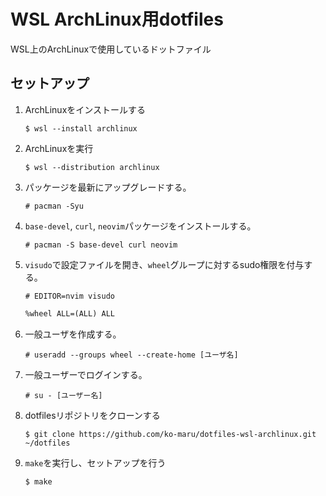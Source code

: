 # WSL ArchLinux用dotfiles

WSL上のArchLinuxで使用しているドットファイル

## セットアップ

1. ArchLinuxをインストールする

   ```shell
   $ wsl --install archlinux
   ```

1. ArchLinuxを実行

   ```shell
   $ wsl --distribution archlinux
   ```

1. パッケージを最新にアップグレードする。

   ```shell
   # pacman -Syu
   ```

1. `base-devel`, `curl`, `neovim`パッケージをインストールする。

   ```shell
   # pacman -S base-devel curl neovim
   ```

1. `visudo`で設定ファイルを開き、`wheel`グループに対するsudo権限を付与する。

   ```shell
   # EDITOR=nvim visudo
   ```

   ```txt
   %wheel ALL=(ALL) ALL
   ```

1. 一般ユーザを作成する。

   ```shell
   # useradd --groups wheel --create-home [ユーザ名]
   ```

1. 一般ユーザーでログインする。

   ```shell
   # su - [ユーザー名]
   ```

1. dotfilesリポジトリをクローンする

   ```shell
   $ git clone https://github.com/ko-maru/dotfiles-wsl-archlinux.git ~/dotfiles
   ```

1. `make`を実行し、セットアップを行う

   ```shell
   $ make
   ```
